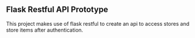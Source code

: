 ## Flask Restful API Prototype

This project makes use of flask restful to create an api to access stores and store items after authentication.